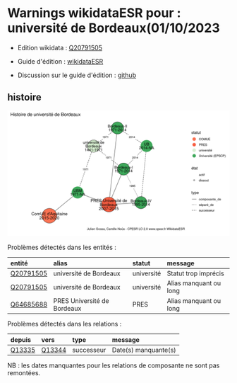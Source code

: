 Warnings wikidataESR pour : université de Bordeaux(01/10/2023
================

- Edition wikidata : [Q20791505](https://www.wikidata.org/wiki/Q20791505)
- Guide d'édition : [wikidataESR](https://github.com/cpesr/wikidataESR/)

- Discussion sur le guide d'édition : [github](https://github.com/cpesr/wikidataESR/issues)



## histoire 

![Graphique non généré](Q20791505-histoire.png) 

Problèmes détectés dans les entités :

|entité                                               |alias                       |statut     |message                |
|:----------------------------------------------------|:---------------------------|:----------|:----------------------|
|[Q20791505](https://www.wikidata.org/wiki/Q20791505) |université de Bordeaux      |université |Statut trop imprécis   |
|[Q20791505](https://www.wikidata.org/wiki/Q20791505) |université de Bordeaux      |université |Alias manquant ou long |
|[Q64685688](https://www.wikidata.org/wiki/Q64685688) |PRES Université de Bordeaux |PRES       |Alias manquant ou long |

Problèmes détectés dans les relations :

|depuis                                         |vers                                           |type       |message              |
|:----------------------------------------------|:----------------------------------------------|:----------|:--------------------|
|[Q13335](https://www.wikidata.org/wiki/Q13335) |[Q13344](https://www.wikidata.org/wiki/Q13344) |successeur |Date(s) manquante(s) |

NB : les dates manquantes pour les relations de composante ne sont pas remontées. 

